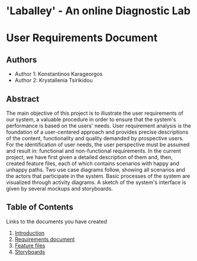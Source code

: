 # 'Laballey' - An online Diagnostic Lab
# User Requirements Document

## Authors

- Author 1: Konstantinos Karageorgos
- Author 2: Krystallenia Tsirikidou

## Abstract

The main objective of this project is to illustrate the user requirements of our system, a valuable procedure in order to ensure that the system's performance is based on the users' needs. User requirement analysis is the foundation of a user-centered approach and provides precise descriptions of the content, functionality and quality demanded by prospective users. For the identification of user needs, the user perspective must be assumed and result in: functional and non-functional requirements. In the current project, we have first given a detailed description of them and, then, created feature files, each of which contains scenarios with happy and unhappy paths. Two use case diagrams follow, showing all scenarios and the actors that participate in the system. Basic processes of the system are visualized through activity diagrams. A sketch of the system's interface is given by several mockups and storyboards.

## Table of Contents

Links to the documents you have created

  1. [Introduction](https://github.com/konkarage/soft-eng/blob/master/documentation/Intro.md)
  2. [Requirements document](https://github.com/konkarage/soft-eng/blob/master/documentation/requirements.md)
  3. [Feature files](https://github.com/konkarage/soft-eng/tree/master/requirements)
  3. [Storyboards](https://github.com/konkarage/soft-eng/tree/master/documentation)
